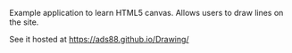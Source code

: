Example application to learn HTML5 canvas. Allows users to draw lines on the site.

See it hosted at
https://ads88.github.io/Drawing/
